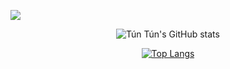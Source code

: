 
![](https://komarev.com/ghpvc/?username=vantuan0128&color=blue)

<div align="center">
  
![Tún Tún's GitHub stats](https://github-readme-stats.vercel.app/api?username=vantuan0128&show_icons=true&theme=blueberry)
</div>

<div align="center">
  
[![Top Langs](https://github-readme-stats.vercel.app/api/top-langs/?username=vantuan0128&layout=pie&theme=blueberry)](https://github.com/vantuan0128/github-readme-stats)
  
</div>




<!--
**vantuan0128/vantuan0128** is a ✨ _special_ ✨ repository because its `README.md` (this file) appears on your GitHub profile.

Here are some ideas to get you started:

- 🔭 I’m currently working on ...
- 🌱 I’m currently learning ...
- 👯 I’m looking to collaborate on ...
- 🤔 I’m looking for help with ...
- 💬 Ask me about ...
- 📫 How to reach me: ...
- 😄 Pronouns: ...
- ⚡ Fun fact: ...
-->
